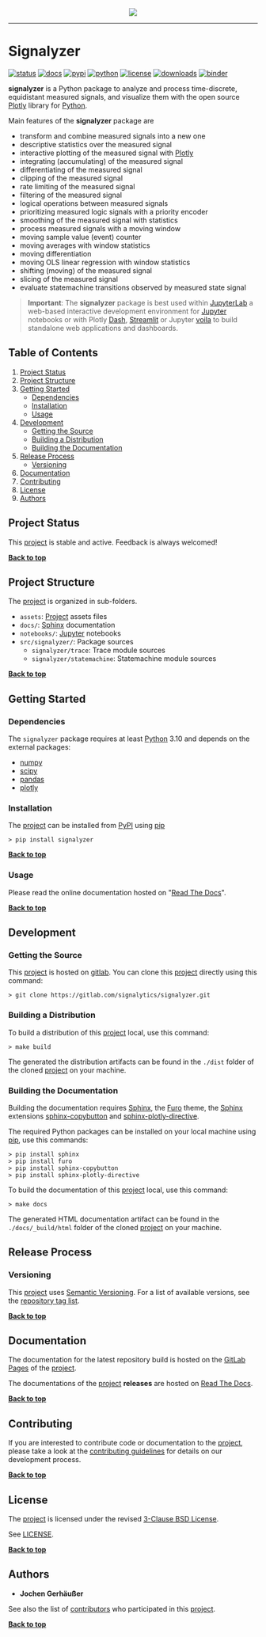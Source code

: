 <div align="center">
  <img src="https://signalytics.gitlab.io/signalyzer/_static/images/signalyzer.svg"><br>
</div>

---

# Signalyzer

[![status](https://img.shields.io/pypi/status/signalyzer.svg)](https://pypi.org/project/signalyzer)
[![docs](https://readthedocs.org/projects/signalyzer/badge/?version=latest)](https://signalyzer.readthedocs.io)
[![pypi](https://img.shields.io/pypi/v/signalyzer.svg)](https://pypi.org/project/signalyzer)
[![python](https://img.shields.io/pypi/pyversions/signalyzer.svg)](https://docs.python.org/3/)
[![license](https://img.shields.io/pypi/l/signalyzer.svg)](https://gitlab.com/signalytics/signalyzer/-/blob/main/LICENSE)
[![downloads](https://img.shields.io/pypi/dm/signalyzer.svg)](https://pypistats.org/packages/signalyzer)
[![binder](https://mybinder.org/badge_logo.svg)](https://mybinder.org/v2/gl/signalytics%2Fsignalyzer/main?labpath=notebooks)

**signalyzer** is a Python package to analyze and process time-discrete,
equidistant measured signals, and visualize them with the open source
[Plotly](https://plotly.com/python/) library for [Python].

Main features of the **signalyzer** package are

* transform and combine measured signals into a new one
* descriptive statistics over the measured signal
* interactive plotting of the measured signal with [Plotly]
* integrating (accumulating) of the measured signal
* differentiating of the measured signal
* clipping of the measured signal
* rate limiting of the measured signal
* filtering of the measured signal
* logical operations between measured signals
* prioritizing measured logic signals with a priority encoder
* smoothing of the measured signal with statistics
* process measured signals with a moving window
* moving sample value (event) counter
* moving averages with window statistics
* moving differentiation
* moving OLS linear regression with window statistics
* shifting (moving) of the measured signal
* slicing of the measured signal
* evaluate statemachine transitions observed by measured state signal

> **Important**: The **signalyzer** package is best used within [JupyterLab] a
> web-based interactive development environment for [Jupyter] notebooks or with
> Plotly [Dash], [Streamlit] or Jupyter [voila] to build standalone web
> applications and dashboards.

## Table of Contents
[Back to top]: #table-of-contents

1. [Project Status](#project-status)
2. [Project Structure](#project-structure)
3. [Getting Started](#getting-started)
	- [Dependencies](#dependencies)
	- [Installation](#installation)
	- [Usage](#usage)
4. [Development](#development)
	- [Getting the Source](#getting-the-source)
	- [Building a Distribution](#building-a-distribution)
	- [Building the Documentation](#building-the-documentation)
5. [Release Process](#release-process)
	- [Versioning](#versioning)
6. [Documentation](#documentation)
7. [Contributing](#contributing)
8. [License](#license)
9. [Authors](#authors)

## Project Status

This [project] is stable and active. Feedback is always welcomed!

**[Back to top](#table-of-contents)**

## Project Structure

The [project] is organized in sub-folders.

- `assets`: [Project] assets files
- `docs/`: [Sphinx] documentation
- `notebooks/`: [Jupyter] notebooks
- `src/signalyzer/`: Package sources
  - `signalyzer/trace`: Trace module sources
  - `signalyzer/statemachine`: Statemachine module sources

**[Back to top](#table-of-contents)**

## Getting Started

### Dependencies

The `signalyzer` package requires at least [Python] 3.10 and depends on the
external packages:

- [numpy]
- [scipy]
- [pandas]
- [plotly]

### Installation

The [project] can be installed from [PyPI] using [pip]

```shell
> pip install signalyzer
```

**[Back to top](#table-of-contents)**

### Usage

Please read the online documentation hosted on "[Read The Docs]".

**[Back to top](#table-of-contents)**

## Development

### Getting the Source

This [project] is hosted on [gitlab].
You can clone this [project] directly using this command:

```shell
> git clone https://gitlab.com/signalytics/signalyzer.git
```

### Building a Distribution

To build a distribution of this [project] local, use this command:

```shell
> make build
```

The generated the distribution artifacts can be found in the `./dist` folder
of the cloned [project] on your machine.

### Building the Documentation

Building the documentation requires [Sphinx], the [Furo] theme, the [Sphinx]
extensions [sphinx-copybutton] and [sphinx-plotly-directive].

The required Python packages can be installed on your local machine using [pip],
use this commands:

```shell
> pip install sphinx
> pip install furo
> pip install sphinx-copybutton
> pip install sphinx-plotly-directive
```

To build the documentation of this [project] local, use this command:

```shell
> make docs
```

The generated HTML documentation artifact can be found in the
`./docs/_build/html` folder of the cloned [project] on your machine.

## Release Process

### Versioning

This [project] uses [Semantic Versioning].
For a list of available versions, see the [repository tag list].

**[Back to top](#table-of-contents)**

## Documentation

The documentation for the latest repository build is hosted on the
[GitLab Pages] of the [project].

The documentations of the [project] **releases** are hosted on [Read The Docs].

**[Back to top](#table-of-contents)**

## Contributing

If you are interested to contribute code or documentation to the [project],
please take a look at the [contributing guidelines](CONTRIBUTING.md) for details
on our development process.

**[Back to top](#table-of-contents)**

## License

The [project] is licensed under the revised [3-Clause BSD License].

See [LICENSE](LICENSE).

**[Back to top](#table-of-contents)**

## Authors

* **Jochen Gerhäußer**

See also the list of [contributors] who participated in this [project].

**[Back to top](#table-of-contents)**

[Semantic Versioning]: https://semver.org
[3-Clause BSD License]: https://opensource.org/licenses/BSD-3-Clause
[Python]: https://www.python.org
[PyPi]: https://pypi.org
[pip]: https://pip.pypa.io
[Sphinx]: https://pypi.org/project/sphinx
[Furo]: https://pypi.org/project/furo
[sphinx-copybutton]: https://pypi.org/project/sphinx-copybutton
[sphinx-plotly-directive]: https://pypi.org/project/sphinx-plotly-directive
[numpy]: https://pypi.org/project/numpy
[scipy]: https://pypi.org/project/scipy
[pandas]: https://pypi.org/project/pandas
[plotly]: https://pypi.org/project/plotly
[voila]: https://voila.readthedocs.io
[dash]: https://dash.plotly.com/
[streamlit]: https://streamlit.io/
[JupyterLab]: https://jupyter.org
[Jupyter]: https://jupyter.org
[gitlab]: https://gitlab.com
[project]: https://gitlab.com/signalytics/signalyzer
[PyPI package registry]: https://gitlab.com/signalytics/signalyzer/-/packages
[repository tag list]: https://gitlab.com/signalytics/signalyzer/-/tags
[contributors]: https://gitlab.com/signalytics/signalyzer/-/graphs/main
[GitLab Pages]: https://signalytics.gitlab.io/signalyzer
[installation guide]: https://signalytics.gitlab.io/signalyzer/intro.html#installation
[Read The Docs]: https://signalyzer.readthedocs.io
